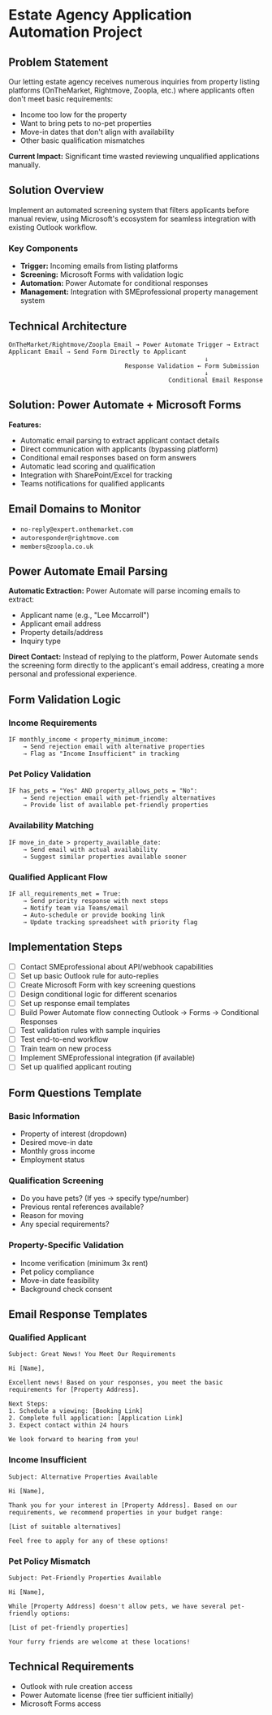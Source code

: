 # Estate Agency Application Automation Project

## Problem Statement

Our letting estate agency receives numerous inquiries from property listing platforms (OnTheMarket, Rightmove, Zoopla, etc.) where applicants often don't meet basic requirements:
- Income too low for the property
- Want to bring pets to no-pet properties
- Move-in dates that don't align with availability
- Other basic qualification mismatches

**Current Impact:** Significant time wasted reviewing unqualified applications manually.

## Solution Overview

Implement an automated screening system that filters applicants before manual review, using Microsoft's ecosystem for seamless integration with existing Outlook workflow.

### Key Components
- **Trigger:** Incoming emails from listing platforms
- **Screening:** Microsoft Forms with validation logic
- **Automation:** Power Automate for conditional responses
- **Management:** Integration with SMEprofessional property management system

## Technical Architecture

```
OnTheMarket/Rightmove/Zoopla Email → Power Automate Trigger → Extract Applicant Email → Send Form Directly to Applicant
                                                      ↓
                                Response Validation ← Form Submission
                                                      ↓
                                            Conditional Email Response
```

## Solution: Power Automate + Microsoft Forms

**Features:**
- Automatic email parsing to extract applicant contact details
- Direct communication with applicants (bypassing platform)
- Conditional email responses based on form answers
- Automatic lead scoring and qualification
- Integration with SharePoint/Excel for tracking
- Teams notifications for qualified applicants

## Email Domains to Monitor
- `no-reply@expert.onthemarket.com`
- `autoresponder@rightmove.com`
- `members@zoopla.co.uk`

## Power Automate Email Parsing

**Automatic Extraction:**
Power Automate will parse incoming emails to extract:
- Applicant name (e.g., "Lee Mccarroll")
- Applicant email address
- Property details/address
- Inquiry type

**Direct Contact:**
Instead of replying to the platform, Power Automate sends the screening form directly to the applicant's email address, creating a more personal and professional experience.

## Form Validation Logic

### Income Requirements
```
IF monthly_income < property_minimum_income:
    → Send rejection email with alternative properties
    → Flag as "Income Insufficient" in tracking
```

### Pet Policy Validation
```
IF has_pets = "Yes" AND property_allows_pets = "No":
    → Send rejection email with pet-friendly alternatives
    → Provide list of available pet-friendly properties
```

### Availability Matching
```
IF move_in_date > property_available_date:
    → Send email with actual availability
    → Suggest similar properties available sooner
```

### Qualified Applicant Flow
```
IF all_requirements_met = True:
    → Send priority response with next steps
    → Notify team via Teams/email
    → Auto-schedule or provide booking link
    → Update tracking spreadsheet with priority flag
```

## Implementation Steps

- [ ] Contact SMEprofessional about API/webhook capabilities
- [ ] Set up basic Outlook rule for auto-replies
- [ ] Create Microsoft Form with key screening questions
- [ ] Design conditional logic for different scenarios
- [ ] Set up response email templates
- [ ] Build Power Automate flow connecting Outlook → Forms → Conditional Responses
- [ ] Test validation rules with sample inquiries
- [ ] Test end-to-end workflow
- [ ] Train team on new process
- [ ] Implement SMEprofessional integration (if available)
- [ ] Set up qualified applicant routing

## Form Questions Template

### Basic Information
- Property of interest (dropdown)
- Desired move-in date
- Monthly gross income
- Employment status

### Qualification Screening
- Do you have pets? (If yes → specify type/number)
- Previous rental references available?
- Reason for moving
- Any special requirements?

### Property-Specific Validation
- Income verification (minimum 3x rent)
- Pet policy compliance
- Move-in date feasibility
- Background check consent

## Email Response Templates

### Qualified Applicant
```
Subject: Great News! You Meet Our Requirements

Hi [Name],

Excellent news! Based on your responses, you meet the basic requirements for [Property Address].

Next Steps:
1. Schedule a viewing: [Booking Link]
2. Complete full application: [Application Link]
3. Expect contact within 24 hours

We look forward to hearing from you!
```

### Income Insufficient
```
Subject: Alternative Properties Available

Hi [Name],

Thank you for your interest in [Property Address]. Based on our requirements, we recommend properties in your budget range:

[List of suitable alternatives]

Feel free to apply for any of these options!
```

### Pet Policy Mismatch
```
Subject: Pet-Friendly Properties Available

Hi [Name],

While [Property Address] doesn't allow pets, we have several pet-friendly options:

[List of pet-friendly properties]

Your furry friends are welcome at these locations!
```

## Technical Requirements

- Outlook with rule creation access
- Power Automate license (free tier sufficient initially)
- Microsoft Forms access

